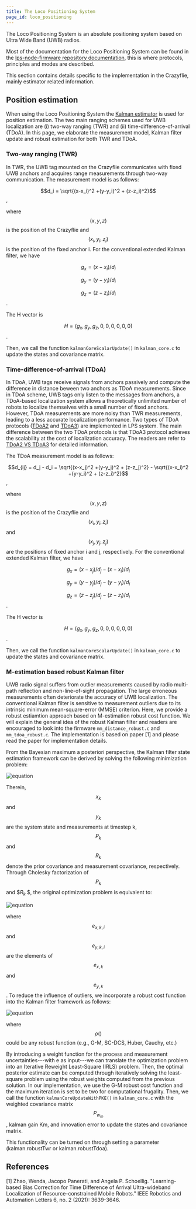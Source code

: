 ```yaml
---
title: The Loco Positioning System
page_id: loco_positioning
---
```


The Loco Positioning System is an absolute positioning system based on Ultra Wide Band (UWB) radios.

Most of the documentation for the Loco Positioning System can be found in the [lps-node-firmware repository documentation](https://www.bitcraze.io/documentation/repository/lps-node-firmware/master/), this is where protocols, principles and modes are described.

This section contains details specific to the implementation in the Crazyflie, mainly estimator related information.

## Position estimation

When using the Loco Positioning System the [Kalman estimator](/docs/functional-areas/sensor-to-control/state_estimators.md#extended-kalman-filter) is used for position estimation. The two main ranging schemes used for UWB localization are (i) two-way ranging (TWR) and (ii) time-difference-of-arrival (TDoA). In this page, we elaborate the measurement model, Kalman filter update and robust estimation for both TWR and TDoA.

### Two-way ranging (TWR)

In TWR, the UWB tag mounted on the Crazyflie communicates with fixed UWB anchors and acquires range measurements through two-way communication. The measurement model is as follows:

$$d_i = \sqrt{(x-x_i)^2 +(y-y_i)^2 + (z-z_i)^2}$$,

where $$(x, y, z)$$ is the position of the Crazyflie and $$(x_i, y_i, z_i)$$ is the position of the fixed anchor i. For the conventional extended Kalman filter, we have

$$g_x = (x-x_i) / d_i$$

$$g_y = (y-y_i) / d_i$$

$$g_z = (z-z_i) / d_i$$.

The H vector is

$$H = (g_x, g_y, g_z, 0, 0, 0, 0, 0, 0)$$.

Then, we call the function `kalmanCoreScalarUpdate()` in `kalman_core.c` to update the states and covariance matrix.

### Time-difference-of-arrival (TDoA)
In TDoA, UWB tags receive signals from anchors passively and compute the difference in distance beween two anchors as TDoA measurements. Since in TDoA scheme, UWB tags only listen to the messages from anchors, a TDoA-based localization system allows a theoretically unlimited number of robots to localize themselves with a small number of fixed anchors. However, TDoA measurements are more noisy than TWR measurements, leading to a less accurate localization performance. Two types of TDoA protocols ([TDoA2](https://www.bitcraze.io/documentation/repository/lps-node-firmware/master/protocols/tdoa2_protocol/) and [TDoA3](https://www.bitcraze.io/documentation/repository/lps-node-firmware/master/protocols/tdoa3_protocol/)) are implemented in LPS system. The main difference between the two TDoA protocols is that TDoA3 protocol achieves the scalability at the cost of localization accuracy. The readers are refer to [TDoA2 VS TDoA3](https://www.bitcraze.io/documentation/repository/lps-node-firmware/master/functional-areas/tdoa2-vs-tdoa3/) for detailed information.

The TDoA measurement model is as follows:

$$d_{ij} = d_j - d_i = \sqrt{(x-x_j)^2 +(y-y_j)^2 + (z-z_j)^2} - \sqrt{(x-x_i)^2 +(y-y_i)^2 + (z-z_i)^2}$$,

where $$(x, y, z)$$ is the position of the Crazyflie and $$(x_i, y_i, z_i)$$ and $$(x_j, y_j, z_j)$$ are the positions of fixed anchor i and j, respectively. For the conventional extended Kalman filter, we have

$$g_x = (x-x_j) / d_j - (x-x_i) / d_i$$

$$g_y = (y-y_j) / d_j - (y-y_i) / d_i$$

$$g_z = (z-z_j) / d_j - (z-z_i) / d_i$$.

The H vector is

$$H = (g_x, g_y, g_z, 0, 0, 0, 0, 0, 0)$$.

Then, we call the function `kalmanCoreScalarUpdate()` in `kalman_core.c` to update the states and covariance matrix.

### M-estimation based robust Kalman filter
UWB radio signal suffers from outlier measurements caused by radio multi-path reflection and non-line-of-sight propagation. The large erroneous measurements often deteriorate the accuracy of UWB localization. The conventional Kalman filter is sensitive to measurement outliers due to its intrinsic minimum mean-square-error (MMSE) criterion. Here, we provide a robust estiamtion approach based on M-estimation robust cost function. We will explain the general idea of the robust Kalman filter and readers are encouraged to look into the firmware `mm_distance_robust.c` and `mm_tdoa_robust.c`. The implementation is based on paper [1] and please read the paper for implementation details.

From the Bayesian maximum a posteriori perspective, the Kalman filter state estimation framework can be derived by solving the following minimization problem:

![equation](/docs/images/rkf-eq1.png)

Therein, $$x_k$$ and $$y_k$$ are the system state and measurements at timestep k, $$P_k$$ and $$R_k$$ denote the prior covariance and measurement covariance, respectively. Through Cholesky factorization of $$P_k$$ and $$R_k$    $, the original optimization problem is equivalent to:

![equation](/docs/images/rkf-eq2.png)

where $$e_{x,k,i}$$ and $$e_{y,k,i}$$ are the elements of $$e_{x,k}$$ and $$e_{y,k}$$. To reduce the influence of outliers, we incorporate a robust cost function into the Kalman filter framework as follows:

![equation](/docs/images/rkf-eq3.png)

where $$\rho()$$ could be any robust function (e.g., G-M, SC-DCS, Huber, Cauchy, etc.)

By introducing a weight function for the process and measurement uncertainties---with e as input---we can translate the optimization problem into an Iterative Reweight Least-Square (IRLS) problem. Then, the optimal posterior estimate can be computed through iteratively solving the least-square problem using the robust weights computed from the previous solution. In our implementation, we use the G-M robust cost function and the maximum iteration is set to be two for computational frugality. Then, we call the function `kalmanCoreUpdateWithPKE()` in `kalman_core.c` with the weighted covariance matrix $$P_{w_m}$$, kalman gain Km, and innovation error to update the states and covariance matrix.

This functionality can be turned on through setting a parameter (kalman.robustTwr or kalman.robustTdoa).

## References
[1] Zhao, Wenda, Jacopo Panerati, and Angela P. Schoellig. "Learning-based Bias Correction for Time Difference of Arrival Ultra-wideband Localization of Resource-constrained Mobile Robots." IEEE Robotics and Automation Letters 6, no. 2 (2021): 3639-3646.
